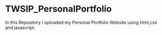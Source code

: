 # TWSIP_PersonalPortfolio
In this Repository i uploaded my Personal Portfolio Website using html,css and javascript.
